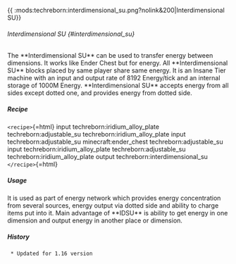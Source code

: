 {{ :mods:techreborn:interdimensional_su.png?nolink&200\|Interdimensional
SU}}

###### Interdimensional SU {#interdimensional_su}

The \*\*Interdimensional SU\*\* can be used to transfer energy between
dimensions. It works like Ender Chest but for energy. All
\*\*Interdimensional SU\*\* blocks placed by same player share same
energy. It is an Insane Tier machine with an input and output rate of
8192 Energy/tick and an internal storage of 1000M Energy.
\*\*Interdimensional SU\*\* accepts energy from all sides except dotted
one, and provides energy from dotted side.

##### Recipe

`<recipe>`{=html} input techreborn:iridium_alloy_plate
techreborn:adjustable_su techreborn:iridium_alloy_plate input
techreborn:adjustable_su minecraft:ender_chest techreborn:adjustable_su
input techreborn:iridium_alloy_plate techreborn:adjustable_su
techreborn:iridium_alloy_plate output techreborn:interdimensional_su
`</recipe>`{=html}

##### Usage

It is used as part of energy network which provides energy concentration
from several sources, energy output via dotted side and ability to
charge items put into it. Main advantage of \*\*IDSU\*\* is ability to
get energy in one dimension and output energy in another place or
dimension.

##### History

` * Updated for 1.16 version`

